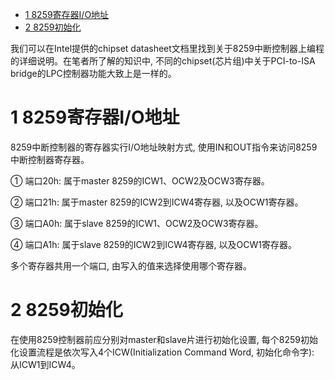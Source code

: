 
<!-- @import "[TOC]" {cmd="toc" depthFrom=1 depthTo=6 orderedList=false} -->

<!-- code_chunk_output -->

* [1 8259寄存器I/O地址](#1-8259寄存器io地址)
* [2 8259初始化](#2-8259初始化)

<!-- /code_chunk_output -->

我们可以在Intel提供的chipset datasheet文档里找到关于8259中断控制器上编程的详细说明。在笔者所了解的知识中, 不同的chipset(芯片组)中关于PCI-to-ISA bridge的LPC控制器功能大致上是一样的。

# 1 8259寄存器I/O地址

8259中断控制器的寄存器实行I/O地址映射方式, 使用IN和OUT指令来访问8259中断控制器寄存器。

① 端口20h: 属于master 8259的ICW1、OCW2及OCW3寄存器。

② 端口21h: 属于master 8259的ICW2到ICW4寄存器, 以及OCW1寄存器。

③ 端口A0h: 属于slave 8259的ICW1、OCW2及OCW3寄存器。

④ 端口A1h: 属于slave 8259的ICW2到ICW4寄存器, 以及OCW1寄存器。

多个寄存器共用一个端口, 由写入的值来选择使用哪个寄存器。

# 2 8259初始化

在使用8259控制器前应分别对master和slave片进行初始化设置, 每个8259初始化设置流程是依次写入4个ICW(Initialization Command Word, 初始化命令字): 从ICW1到ICW4。

